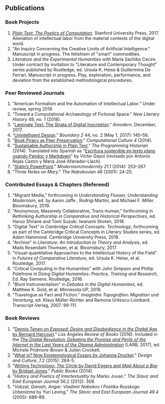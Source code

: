 ## Publications

### Book Projects

1. *[Plain Text: The Poetics of
   Computation](http://www.sup.org/books/title/?id=26821).* Stanford
University Press, 2017. Alienation of intellectual labor from the material
contexts of the digital word.
2. "An Inquiry Concerning the Creative Limits of Artificial Intelligence."
   Manuscript in progress. The fetishism of "smart" commodities.
3. *Literature and the Experimental Humanities* with Maria Sachiko Cecire.
   Under contract by invitation to "Literature and Contemporary Thought"
series published by Routledge, ed.  Ursula K. Heise & Guillermina De Ferrari.
Manuscript in progress. Play, exploration, performance, and deviation from the
established methodological procedures.

### Peer Reviewed Journals

1. "American Formalism and the Automation of Intellectual Labor." Under
   review, spring 2018.
1. "Toward a Computational Archaeology of Fictional Space." *New Literary
   History* 49, no. 1 (2018).
2. "[Laminate Text: The Strata of Digital
   Inscription](http://amodern.net/article/laminate-text/)." *Amodern*.
December, 2017.
3. “[Unintelligent
   Design](http://boundary2.dukejournals.org/content/44/2/145.abstract).”
*Boundary 2* 44, no. 2 (May 1, 2017): 145–56.
4. "[Book Piracy as Peer
   Preservation](http://computationalculture.net/article/book-piracy-as-peer-preservation)."
*Computational Culture 4* (2014).
5. "[Sustainable Authorship in Plain
   Text](http://programminghistorian.org/lessons/sustainable-authorship-in-plain-text-using-pandoc-and-markdown)."
*The Programming Historian* (2014). Translated into Spanish as "[Escritura
sostenible en texto plano usando Pandoc y
Markdown](http://programminghistorian.org/es/lecciones/escritura-sostenible-usando-pandoc-y-markdown)"
by Víctor Gayol (revisado por Antonio Rojas Castro y Maria José
Afanador-Llach).
6. "[Stalin’s
   PowerPoint](http://muse.jhu.edu/journals/modernism-modernity/v021/21.1.tenen.html)."
*Modernism/modernity 21.1* (2014): 253–267.
7. "Three Notes on *Mary*." *The Nabokovian 46* (2001): 24-25.

### Contributed Essays & Chapters (Refereed)

1. "Migrant Media," forthcoming in *Understanding Flusser, Understanding Modernism*, 
   ed. by Aaron Jaffe , Rodrigi Martini, and Michael F. Miller. Bloomsbury, 2019.
1. "Anonymous, Massively Collaborative, Trans-human," forthcoming in
   *Rethinking Authorship in Comparative and Historical Perspectives*, ed.
Haruo Shirane and Tomi Suzuki. Iwanami Shoten, 2018.
2. "Digital Text" in *Cambridge Critical Concepts: Technology*, forthcoming as
   part of the Cambridge Critical Concepts in Literary Studies series, ed.
Adam Hammond. Cambridge University Press, 2018.
3. "Archive" in *Literature: An Introduction to Theory and Analysis*, ed. Mads
   Rosendahl Thomsen, et al. Bloomsbury, 2017.
5. "Visual-quantitative Approaches to the Intellectual History of the Field"
   in *Futures of Comparative Literature*, ed. Ursula K. Heise, et al.
Routledge, 2017.
4. "Critical Computing in the Humanities" with John Simpson and Phillip
   Polefrone in *Doing Digital Humanities: Practice, Training and Research*,
Ed. Ray Siemens. Routledge, 2016.
6. "Blunt Instrumentalism" in *Debates in the Digital Humanities*, ed.
   Matthew K. Gold, et al. Minnesota UP, 2016.
7. "Travelogue as Fact and Fiction." *Imaginäre Topografien: Migration und
   Verortung,* ed. Klaus Müller-Richter and Ramona Uritescu-Lombard.
Transcript-Verlag, 2007: 99-111.

### Book Reviews

1. "[Dennis Tenen on *Exposed: Desire and Disobedience in the Digital Age* by
   Bernard Harcourt](https://lareviewofbooks.org/review/opt-out)." *Los
Angeles Review of Books* (2016). Included in the [*The Digital Revolution:
Debating the Promise and Perils of the Internet in the Last Years of the Obama
Administration*](https://lareviewofbooks.org/article/los-angeles-review-of-books-digital-editions-the-digital-revolution-debating-the-promise-and-perils-of-the-internet-and-algorithmic-lives-in-the-last-years-of-the-obama-administration/)
(LARB, 2017), ed.  Michele Pridmore-Brown & Julien Crockett.
2. "[What Is? Nine Epistemological Essays by Johanna
   Drucker](http://www.tandfonline.com/doi/full/10.1080/17547075.2015.1051841#abstract)."
*Design and Culture*, 7.2 (2015): 264-5.
3. "[Writing Technology: *The Circle* by David Eggers and *Mad About a Boy* by
   Bridget Jones](http://www.publicbooks.org/fiction/writing-technology)."
*Public Books* (2014).
4. "*History and Poetics of Intertextuality* by Marko Juvan." *The Slavic and
   East European Journal* 56.2 (2012): 309.
5. "*Vokzal, Garazh, Angar: Vladimir Nabokov I Poetika Russkogo Urbanizma* by
   Yuri Leving." *The Slavic and East European Journal 49.4* (2005): 688–89.
